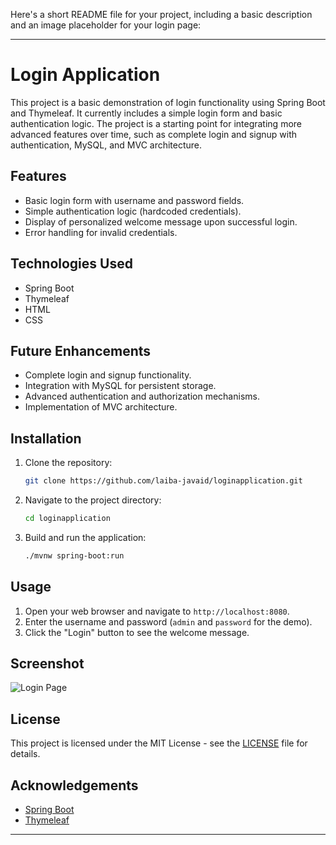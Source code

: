 Here's a short README file for your project, including a basic description and an image placeholder for your login page:

---

# Login Application

This project is a basic demonstration of login functionality using Spring Boot and Thymeleaf. It currently includes a simple login form and basic authentication logic. The project is a starting point for integrating more advanced features over time, such as complete login and signup with authentication, MySQL, and MVC architecture.

## Features

- Basic login form with username and password fields.
- Simple authentication logic (hardcoded credentials).
- Display of personalized welcome message upon successful login.
- Error handling for invalid credentials.

## Technologies Used

- Spring Boot
- Thymeleaf
- HTML
- CSS

## Future Enhancements

- Complete login and signup functionality.
- Integration with MySQL for persistent storage.
- Advanced authentication and authorization mechanisms.
- Implementation of MVC architecture.

## Installation

1. Clone the repository:
    ```bash
    git clone https://github.com/laiba-javaid/loginapplication.git
    ```
2. Navigate to the project directory:
    ```bash
    cd loginapplication
    ```
3. Build and run the application:
    ```bash
    ./mvnw spring-boot:run
    ```

## Usage

1. Open your web browser and navigate to `http://localhost:8080`.
2. Enter the username and password (`admin` and `password` for the demo).
3. Click the "Login" button to see the welcome message.

## Screenshot

![Login Page](/images/LoginPage.jpeg)

## License

This project is licensed under the MIT License - see the [LICENSE](LICENSE) file for details.

## Acknowledgements

- [Spring Boot](https://spring.io/projects/spring-boot)
- [Thymeleaf](https://www.thymeleaf.org/)

---
